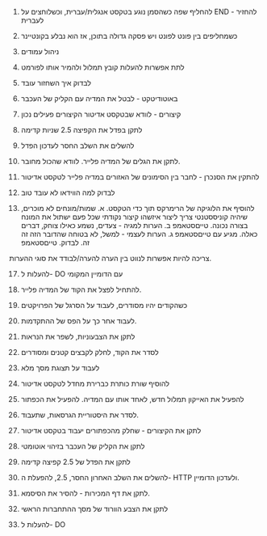 1. להחליף שפה כשהסמן נוגע בטקסט אנגלית/עברית, וכשלוחצים על END - להחזיר לעברית

2. כשמחליפים בין פונט לפונט ויש פסקה גדולה בתוכן, אז הוא נבלע בקונטיינר

3. ניהול עמודים
 
6. לתת אפשרות להעלות קובץ תמלול ולהמיר אותו לפורמט
7. לבדוק איך השחזור עובד



7. באוטודיטקט - לבטל את המדיה עם הקליק של העכבר
8. קיצורים - לוודא שבטקסט אדיטור הקיצורים פעילים נכון
9. לתקן בפדל את הקפיצה 2.5 שניות קדימה
10. להשלים את השלב החסר לעדכון הפדל
11. לתקן את הגלים של המדיה פלייר. לוודא שהכול מחובר.
12. להתקין את הסנכרן - לחבר בין הסימונים של האזורים במדיה פלייר לטקסט אדיטור
13. לבדוק למה הווידאו לא עובד טוב


16. להוסיף את הלוגיקה של הרימרקס תוך כדי הטקסט. 
א. שמות/מונחים לא מוכרים, שיהיה קוניססטנטי
צריך ליצור איזשהו קיצור נקודתי שכל פעם ישתול את המונח בצורה  נכונה. טייםסטאמפ
ב. הערות למגיה  - צעדים, נשמע כאילו צוחק, דברים כאלה. מגיע עם טייםסטאמפ
ג. הערות לעצמי - למשל, לא בטוחה שהדובר הזה זה זה. לבדוק. טייםסטאמפ

צריכה להיות אפשרות לנווט בין הערה להערה/לבודד את סוגי ההערות.


17. להעלות ל- DO עם הדומיין המקומי
18. להתחיל לפצל את הקוד של המדיה פלייר. 
19. כשהקודים יהיו מסודרים, לעבוד על הסרגל של הפרויקטים
20. לעבוד אחר כך על הפס של ההתקדמות. 
21. לתקן את הצבעוניות, לשפר את הנראות
22. לסדר את הקוד, לחלק לקבצים קטנים ומסודרים
23. לעבוד על תצוגת מסך מלא


1. להוסיף שורת כותרת כברירת מחדל לטקסט אדיטור
2. להפעיל את האייקון תמלול חדש, לאחד אותו עם המדיה. להפעיל את הכפתור
3. לסדר את היסטוריית הגרסאות, שתעבוד. 



1. לתקן את הקיצורים - שחלק מהכפתורים יעבוד בטקסט אדיטור
2. לתקן את הקליק של העכבר בזיהוי אוטומטי
3. לתקן את הפדל של 2.5 קפיצה קדימה
4. להשלים את השלב האחרון החסר, 2.5, להפעלת ה- HTTP ולעדכון הדומיין. 

1. לתקן את דף המכירות - להסיר את הסיסמא.
2. לתקן את הצבע הוורוד של מסך ההתחברות הראשי
3. להעלות ל- DO



